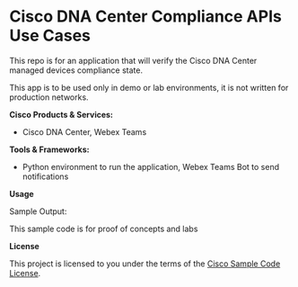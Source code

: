 
# Cisco DNA Center Compliance APIs Use Cases


This repo is for an application that will verify the Cisco DNA Center managed devices compliance state.
 
This app is to be used only in demo or lab environments, it is not written for production networks.


**Cisco Products & Services:**

- Cisco DNA Center, Webex Teams

**Tools & Frameworks:**

- Python environment to run the application, Webex Teams Bot to send notifications

**Usage**

Sample Output:

 
 This sample code is for proof of concepts and labs

**License**

This project is licensed to you under the terms of the [Cisco Sample Code License](./LICENSE).



